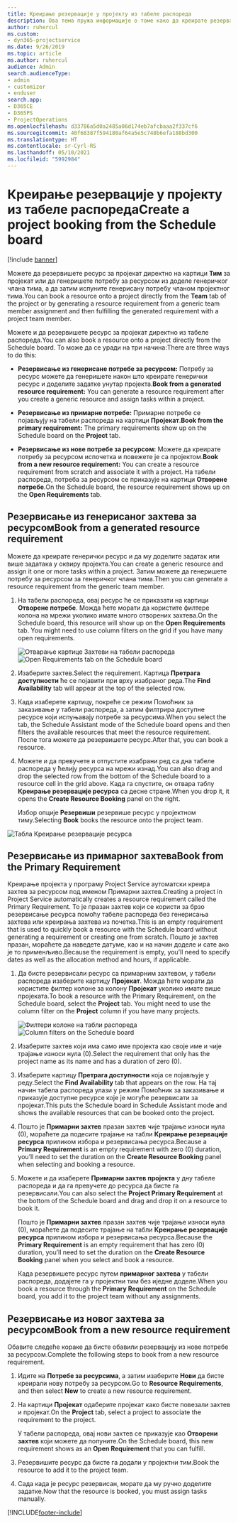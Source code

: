 ```yaml
---
title: Креирање резервације у пројекту из табеле распореда
description: Ова тема пружа информације о томе како да креирате резервацију у пројекту на табели распореда.
author: ruhercul
ms.custom:
- dyn365-projectservice
ms.date: 9/26/2019
ms.topic: article
ms.author: ruhercul
audience: Admin
search.audienceType:
- admin
- customizer
- enduser
search.app:
- D365CE
- D365PS
- ProjectOperations
ms.openlocfilehash: d33786a5d0a2485a06d174eb7afcbaaa2f337cf6
ms.sourcegitcommit: 40f68387f594180af64a5e5c748b6efa188bd300
ms.translationtype: HT
ms.contentlocale: sr-Cyrl-RS
ms.lasthandoff: 05/10/2021
ms.locfileid: "5992984"
---
```

# <a name="create-a-project-booking-from-the-schedule-board"></a><span data-ttu-id="c9885-103">Креирање резервације у пројекту из табеле распореда</span><span class="sxs-lookup"><span data-stu-id="c9885-103">Create a project booking from the Schedule board</span></span>

[!include [banner](../includes/psa-now-project-operations.md)]

<span data-ttu-id="c9885-104">Можете да резервишете ресурс за пројекат директно на картици **Тим** за пројекат или да генеришете потребу за ресурсом из доделе генеричког члана тима, а да затим испуните генерисану потребу чланом пројектног тима.</span><span class="sxs-lookup"><span data-stu-id="c9885-104">You can book a resource onto a project directly from the **Team** tab of the project or by generating a resource requirement from a generic team member assignment and then fulfilling the generated requirement with a project team member.</span></span>

<span data-ttu-id="c9885-105">Можете и да резервишете ресурс за пројекат директно из табеле распореда.</span><span class="sxs-lookup"><span data-stu-id="c9885-105">You can also book a resource onto a project directly from the Schedule board.</span></span> <span data-ttu-id="c9885-106">То може да се уради на три начина:</span><span class="sxs-lookup"><span data-stu-id="c9885-106">There are three ways to do this:</span></span>

- <span data-ttu-id="c9885-107">**Резервисање из генерисане потребе за ресурсом:** Потребу за ресурс можете да генеришете након што креирате генерички ресурс и доделите задатке унутар пројекта.</span><span class="sxs-lookup"><span data-stu-id="c9885-107">**Book from a generated resource requirement:** You can generate a resource requirement after you create a generic resource and assign tasks within a project.</span></span>

- <span data-ttu-id="c9885-108">**Резервисање из примарнe потребе:** Примарне потребе се појављују на табели распореда на картици **Пројекат**.</span><span class="sxs-lookup"><span data-stu-id="c9885-108">**Book from the primary requirement:** The primary requirements show up on the Schedule board on the **Project** tab.</span></span> 

- <span data-ttu-id="c9885-109">**Резервисање из нове потребе за ресурсом:** Можете да креирате потребу за ресурсом испочетка и повежете је са пројектом.</span><span class="sxs-lookup"><span data-stu-id="c9885-109">**Book from a new resource requirement:** You can create a resource requirement from scratch and associate it with a project.</span></span> <span data-ttu-id="c9885-110">На табели распореда, потреба за ресурсом се приказује на картици **Отворене потребе**.</span><span class="sxs-lookup"><span data-stu-id="c9885-110">On the Schedule board, the resource requirement shows up on the **Open Requirements** tab.</span></span>

## <a name="book-from-a-generated-resource-requirement"></a><span data-ttu-id="c9885-111">Резервисање из генерисаног захтева за ресурсом</span><span class="sxs-lookup"><span data-stu-id="c9885-111">Book from a generated resource requirement</span></span>

<span data-ttu-id="c9885-112">Можете да креирате генерички ресурс и да му доделите задатак или више задатака у оквиру пројекта.</span><span class="sxs-lookup"><span data-stu-id="c9885-112">You can create a generic resource and assign it one or more tasks within a project.</span></span> <span data-ttu-id="c9885-113">Затим можете да генеришете потребу за ресурсом за генеричког члана тима.</span><span class="sxs-lookup"><span data-stu-id="c9885-113">Then you can generate a resource requirement from the generic team member.</span></span> 

1.  <span data-ttu-id="c9885-114">На табели распореда, овај ресурс ће се приказати на картици **Отворене потребе**. Можда ћете морати да користите филтере колона на мрежи уколико имате много отворених захтева.</span><span class="sxs-lookup"><span data-stu-id="c9885-114">On the Schedule board, this resource will show up on the **Open Requirements** tab. You might need to use column filters on the grid if you have many open requirements.</span></span> 

    <span data-ttu-id="c9885-115">![Отварање картице Захтеви на табели распореда](media/FAQ-Project-Booking-Schedule-Board-1.png "Снимак екрана табеле резервација и додела")</span><span class="sxs-lookup"><span data-stu-id="c9885-115">![Open Requirements tab on the Schedule board](media/FAQ-Project-Booking-Schedule-Board-1.png "Screenshot of bookings and assignments table")</span></span>

2. <span data-ttu-id="c9885-116">Изаберите захтев.</span><span class="sxs-lookup"><span data-stu-id="c9885-116">Select the requirement.</span></span> <span data-ttu-id="c9885-117">Картица **Претрага доступности** ће се појавити при врху изабраног реда.</span><span class="sxs-lookup"><span data-stu-id="c9885-117">The **Find Availability** tab will appear at the top of the selected row.</span></span>
 
3. <span data-ttu-id="c9885-118">Када изаберете картицу, покреће се режим Помоћник за заказивање у табели распореда, а затим филтрира доступне ресурсе који испуњавају потребе за ресурсима.</span><span class="sxs-lookup"><span data-stu-id="c9885-118">When you select the tab, the Schedule Assistant mode of the Schedule board opens and then filters the available resources that meet the resource requirement.</span></span> <span data-ttu-id="c9885-119">После тога можете да резервишете ресурс.</span><span class="sxs-lookup"><span data-stu-id="c9885-119">After that, you can book a resource.</span></span>

4. <span data-ttu-id="c9885-120">Можете и да превучете и отпустите изабрани ред са дна табеле распореда у ћелију ресурса на мрежи изнад.</span><span class="sxs-lookup"><span data-stu-id="c9885-120">You can also drag and drop the selected row from the bottom of the Schedule board to a resource cell in the grid above.</span></span> <span data-ttu-id="c9885-121">Када га спустите, он отвара таблу **Креирање резервације ресурса** са десне стране.</span><span class="sxs-lookup"><span data-stu-id="c9885-121">When you drop it, it opens the **Create Resource Booking** panel on the right.</span></span>

    <span data-ttu-id="c9885-122">Избор опције **Резервиши** резервише ресурс у пројектном тиму.</span><span class="sxs-lookup"><span data-stu-id="c9885-122">Selecting **Book** books the resource onto the project team.</span></span>

![Табла Креирање резервације ресурса](media/FAQ-Project-Booking-Schedule-Board-6.png "")
 

## <a name="book-from-the-primary-requirement"></a><span data-ttu-id="c9885-124">Резервисање из примарног захтева</span><span class="sxs-lookup"><span data-stu-id="c9885-124">Book from the Primary Requirement</span></span>

<span data-ttu-id="c9885-125">Креирање пројекта у програму Project Service аутоматски креира захтев за ресурсом под именом Примарни захтев.</span><span class="sxs-lookup"><span data-stu-id="c9885-125">Creating a project in Project Service automatically creates a resource requirement called the Primary Requirement.</span></span> <span data-ttu-id="c9885-126">То је празан захтев који се користи за брзо резервисање ресурса помоћу табеле распореда без генерисања захтева или креирања захтева из почетка.</span><span class="sxs-lookup"><span data-stu-id="c9885-126">This is an empty requirement that is used to quickly book a resource with the Schedule board without generating a requirement or creating one from scratch.</span></span> <span data-ttu-id="c9885-127">Пошто је захтев празан, мораћете да наведете датуме, као и на начин доделе и сате ако је то применљиво.</span><span class="sxs-lookup"><span data-stu-id="c9885-127">Because the requirement is empty, you’ll need to specify dates as well as the allocation method and hours, if applicable.</span></span> 

1. <span data-ttu-id="c9885-128">Да бисте резервисали ресурс са примарним захтевом, у табели распореда изаберите картицу **Пројекат**. Можда ћете морати да користите филтер колоне за колону **Пројекат** уколико имате више пројеката.</span><span class="sxs-lookup"><span data-stu-id="c9885-128">To book a resource with the Primary Requirement, on the Schedule board, select the **Project** tab. You might need to use the column filter on the **Project** column if you have many projects.</span></span>

   <span data-ttu-id="c9885-129">![Филтери колоне на табли распореда](media/FAQ-Project-Booking-Schedule-Board-2.png "Снимак екрана табеле резервација и додела")</span><span class="sxs-lookup"><span data-stu-id="c9885-129">![Column filters on the Schedule board](media/FAQ-Project-Booking-Schedule-Board-2.png "Screenshot of bookings and assignments table")</span></span>

2. <span data-ttu-id="c9885-130">Изаберите захтев који има само име пројекта као своје име и чије трајање износи нула (0).</span><span class="sxs-lookup"><span data-stu-id="c9885-130">Select the requirement that only has the project name as its name and has a duration of zero (0).</span></span>

3. <span data-ttu-id="c9885-131">Изаберите картицу **Претрага доступности** која се појављује у реду.</span><span class="sxs-lookup"><span data-stu-id="c9885-131">Select the **Find Availability** tab that appears on the row.</span></span> <span data-ttu-id="c9885-132">На тај начин табела распореда улази у режим Помоћник за заказивање и приказује доступне ресурсе које је могуће резервисати за пројекат.</span><span class="sxs-lookup"><span data-stu-id="c9885-132">This puts the Schedule board in Schedule Assistant mode and shows the available resources that can be booked onto the project.</span></span>

4. <span data-ttu-id="c9885-133">Пошто је **Примарни захтев** празан захтев чије трајање износи нула (0), мораћете да подесите трајање на табли **Креирање резервације ресурса** приликом избора и резервисања ресурса.</span><span class="sxs-lookup"><span data-stu-id="c9885-133">Because a **Primary Requirement** is an empty requirement with zero (0) duration, you’ll need to set the duration on the **Create Resource Booking** panel when selecting and booking a resource.</span></span>

5. <span data-ttu-id="c9885-134">Можете и да изаберете **Примарни захтев пројекта** у дну табеле распореда и да га превучете до ресурса да бисте га резервисали.</span><span class="sxs-lookup"><span data-stu-id="c9885-134">You can also select the **Project Primary Requirement** at the bottom of the Schedule board and drag and drop it on a resource to book it.</span></span>
 
    <span data-ttu-id="c9885-135">Пошто је **Примарни захтев** празан захтев чије трајање износи нула (0), мораћете да подесите трајање на табли **Креирање резервације ресурса** приликом избора и резервисања ресурса.</span><span class="sxs-lookup"><span data-stu-id="c9885-135">Because the **Primary Requirement** is an empty requirement that has zero (0) duration, you’ll need to set the duration on the **Create Resource Booking** panel when you select and book a resource.</span></span>
 
    <span data-ttu-id="c9885-136">Када резервишете ресурс путем **примарног захтева** у табели распореда, додајете га у пројектни тим без иједне доделе.</span><span class="sxs-lookup"><span data-stu-id="c9885-136">When you book a resource through the **Primary Requirement** on the Schedule board, you add it to the project team without any assignments.</span></span>
 
## <a name="book-from-a-new-resource-requirement"></a><span data-ttu-id="c9885-137">Резервисање из новог захтева за ресурсом</span><span class="sxs-lookup"><span data-stu-id="c9885-137">Book from a new resource requirement</span></span>
<span data-ttu-id="c9885-138">Обавите следеће кораке да бисте обавили резервацију из нове потребе за ресурсом.</span><span class="sxs-lookup"><span data-stu-id="c9885-138">Complete the following steps to book from a new resource requirement.</span></span> 

1. <span data-ttu-id="c9885-139">Идите на **Потребе за ресурсима**, а затим изаберите **Нови** да бисте креирали нову потребу за ресурсом.</span><span class="sxs-lookup"><span data-stu-id="c9885-139">Go to **Resource Requirements**, and then select **New** to create a new resource requirement.</span></span>

2. <span data-ttu-id="c9885-140">На картици **Пројекат** одаберите пројекат како бисте повезали захтев и пројекат.</span><span class="sxs-lookup"><span data-stu-id="c9885-140">On the **Project** tab, select a project to associate the requirement to the project.</span></span>
 
    <span data-ttu-id="c9885-141">У табели распореда, овај нови захтев се приказује као **Отворени захтев** који можете да попуните.</span><span class="sxs-lookup"><span data-stu-id="c9885-141">On the Schedule board, this new requirement shows as an **Open Requirement** that you can fulfill.</span></span>

3. <span data-ttu-id="c9885-142">Резервишите ресурс да бисте га додали у пројектни тим.</span><span class="sxs-lookup"><span data-stu-id="c9885-142">Book the resource to add it to the project team.</span></span>

4. <span data-ttu-id="c9885-143">Сада када је ресурс резервисан, морате да му ручно доделите задатке.</span><span class="sxs-lookup"><span data-stu-id="c9885-143">Now that the resource is booked, you must assign tasks manually.</span></span>



[!INCLUDE[footer-include](../includes/footer-banner.md)]